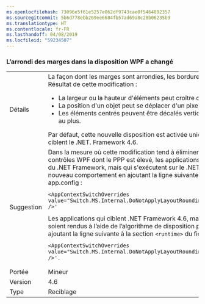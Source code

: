 ```yaml
---
ms.openlocfilehash: 73096e5f61e5257e062df9743cae0f5464892357
ms.sourcegitcommit: 5b6d778ebb269ee6684fb57ad69a8c28b06235b9
ms.translationtype: HT
ms.contentlocale: fr-FR
ms.lasthandoff: 04/08/2019
ms.locfileid: "59234507"
---
```

### <a name="wpf-layout-rounding-of-margins-has-changed"></a>L’arrondi des marges dans la disposition WPF a changé

|   |   |
|---|---|
|Détails|La façon dont les marges sont arrondies, les bordures et l'arrière-plan ont changé. Résultat de cette modification :<ul><li>La largeur ou la hauteur d'éléments peut croître ou diminuer d'un pixel au plus.</li><li>La position d'un objet peut se déplacer d'un pixel au plus.</li><li>Les éléments centrés peuvent être décalés verticalement ou horizontalement d'un pixel au plus.</li></ul>Par défaut, cette nouvelle disposition est activée uniquement pour les applications qui ciblent le .NET. Framework 4.6.|
|Suggestion|Dans la mesure où cette modification tend à éliminer le découpage droit ou inférieur des contrôles WPF dont le PPP est élevé, les applications qui ciblent les versions antérieures du .NET Framework, mais qui s'exécutent sur le .NET Framework 4.6, peuvent choisir ce nouveau comportement en ajoutant la ligne suivante à la section <code>&lt;runtime&gt;</code> du fichier app.config :<pre><code class="lang-xml">&lt;AppContextSwitchOverrides value=&quot;Switch.MS.Internal.DoNotApplyLayoutRoundingToMarginsAndBorderThickness=false&quot; /&gt;&#39;&#13;&#10;</code></pre>Les applications qui ciblent .NET Framework 4.6, mais veulent que les contrôles WPF soient rendus à l’aide de l’algorithme de disposition précédent peuvent y parvenir en ajoutant la ligne suivante à la section <code>&lt;runtime&gt;</code> du fichier app.config :<pre><code class="lang-xml">&lt;AppContextSwitchOverrides value=&quot;Switch.MS.Internal.DoNotApplyLayoutRoundingToMarginsAndBorderThickness=true&quot; /&gt;&#39;.&#13;&#10;</code></pre>|
|Portée|Mineur|
|Version|4.6|
|Type|Reciblage|
